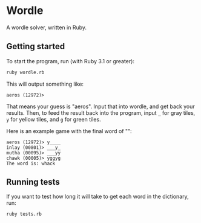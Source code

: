 # Wordle

A wordle solver, written in Ruby.

## Getting started

To start the program, run (with Ruby 3.1 or greater):

```sh
ruby wordle.rb
```

This will output something like:

```
aeros (12972)>
```

That means your guess is "aeros". Input that into wordle, and get back your results. Then, to feed the result back into the program, input `_` for gray tiles, `y` for yellow tiles, and `g` for green tiles.

Here is an example game with the final word of "":

```
aeros (12972)> y____
inlay (00801)> ___y_
mutha (00095)> ___yy
chawk (00005)> yggyg
The word is: whack
```

## Running tests

If you want to test how long it will take to get each word in the dictionary, run:

```sh
ruby tests.rb
```

